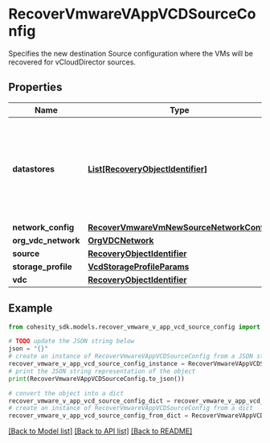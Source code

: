 # RecoverVmwareVAppVCDSourceConfig

Specifies the new destination Source configuration where the VMs will be recovered for vCloudDirector sources.

## Properties

Name | Type | Description | Notes
------------ | ------------- | ------------- | -------------
**datastores** | [**List[RecoveryObjectIdentifier]**](RecoveryObjectIdentifier.md) | Specifies the datastore objects where the object&#39;s files should be recovered to. | [optional] 
**network_config** | [**RecoverVmwareVmNewSourceNetworkConfig**](RecoverVmwareVmNewSourceNetworkConfig.md) |  | [optional] 
**org_vdc_network** | [**OrgVDCNetwork**](OrgVDCNetwork.md) |  | [optional] 
**source** | [**RecoveryObjectIdentifier**](RecoveryObjectIdentifier.md) |  | 
**storage_profile** | [**VcdStorageProfileParams**](VcdStorageProfileParams.md) |  | [optional] 
**vdc** | [**RecoveryObjectIdentifier**](RecoveryObjectIdentifier.md) |  | 

## Example

```python
from cohesity_sdk.models.recover_vmware_v_app_vcd_source_config import RecoverVmwareVAppVCDSourceConfig

# TODO update the JSON string below
json = "{}"
# create an instance of RecoverVmwareVAppVCDSourceConfig from a JSON string
recover_vmware_v_app_vcd_source_config_instance = RecoverVmwareVAppVCDSourceConfig.from_json(json)
# print the JSON string representation of the object
print(RecoverVmwareVAppVCDSourceConfig.to_json())

# convert the object into a dict
recover_vmware_v_app_vcd_source_config_dict = recover_vmware_v_app_vcd_source_config_instance.to_dict()
# create an instance of RecoverVmwareVAppVCDSourceConfig from a dict
recover_vmware_v_app_vcd_source_config_from_dict = RecoverVmwareVAppVCDSourceConfig.from_dict(recover_vmware_v_app_vcd_source_config_dict)
```
[[Back to Model list]](../README.md#documentation-for-models) [[Back to API list]](../README.md#documentation-for-api-endpoints) [[Back to README]](../README.md)


